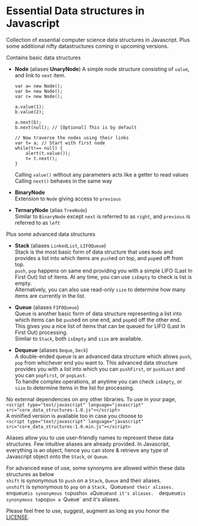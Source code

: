 Essential Data structures in Javascript
=======
Collection of essential computer science data structures in Javascript. Plus some additional nifty datastructures coming in upcoming versions.

Contains basic data structures

*    **Node** (aliases **UnaryNode**)
     A simple node structure consisting of `value`, and link to `next` item.  

     `var a= new Node();`  
     `var b= new Node();`  
     `var c= new Node();`  
     
     `a.value(1);`  
     `b.value(2);`  
     
     `a.next(b);`  	
     `b.next(null); // [Optional] This is by default`  
     
     `// Now traverse the nodes using their links`  
     `var t= a; // Start with first node`  
     `while(t!== null) {`  
         `    alert(t.value());`  
         `    t= t.next();`  
     `}`  

     Calling `value()` without any parameters acts like a getter to read values  
     Calling `next()` behaves in the same way  

*    **BinaryNode**  
     Extension to `Node` giving access to `previous`  
    
*    **TernaryNode** (alias `TreeNode`)  
     Similar to `BinaryNode` except `next` is referred to as `right`, and `previous` is referred to as `left`

Plus some advanced data structures

*    **Stack** (aliases `LinkedList`, `LIFOQueue`)  
     Stack is the most basic form of data structure that uses `Node` and provides a list into which items are `push`ed on top, and `pop`ed off from top.  
     `push`, `pop` happens on same end providing you with a simple LIFO (Last In First Out) list of items. At any time, you can use `isEmpty` to check is list is empty.  
     Alternatively, you can also use read-only `size` to determine how many items are currently in the list.  

*    **Queue** (aliases `FIFOQueue`)  
     Queue is another basic form of data structure representing a list into which items can be `push`ed on one end, and `pop`ed off the other end. 
     This gives you a nice list of items that can be queued for LIFO (Last In First Out) processing.  
     Similar to `Stack`, both `isEmpty` and `size` are available.  

*    **Dequeue** (aliases `Deque`, `Deck`)  
     A double-ended queue is an advanced data structure which allows `push`, `pop` from whichever end you want to. 
     This advanced data structure provides you with a list into which you can `pushFirst`, or `pushLast` and you can `popFirst`, or `popLast`.  
     To handle complex operations, at anytime you can check `isEmpty`, or `size` to determine items in the list for processing.

No external dependencies on any other libraries. To use in your page,  
`<script type="text/javascript" language="javascript" src="core_data_structures-1.0.js"></script>`  
A minified version is available too in case you choose to  
`<script type="text/javascript" language="javascript" src="core_data_structures-1.0.min.js"></script>`  

Aliases allow you to use user-friendly names to represent these data structures. Few intuitive aliases are already provided. In Javascript, everything is an object, hence you can store & retrieve any type of Javascript object onto the `Stack`, or `Queue`.  

For advanced ease of use, some synonyms are allowed within these data structures as below  
     `shift` is synonymous to `push` on a `Stack`, `Queue` and their aliases.  
     `unshift` is synonymous to `pop` on a `Stack, `Queue` and their aliases.  
     `enqueue` is synonymous to `push` on a `Queue` and it's aliases.  
     `dequeue` is synonymous to `pop` on a  `Queue` and it's aliases.  

Please feel free to use, suggest, augment as long as you honor the [LICENSE](./LICENSE).  
    
